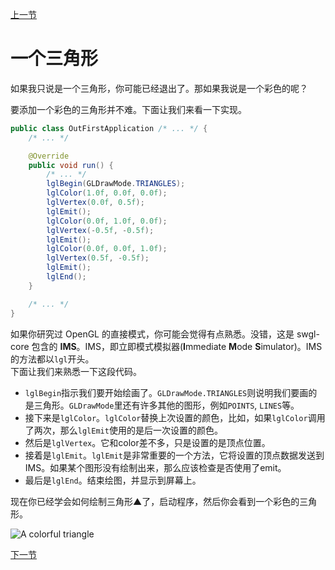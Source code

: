 [上一节](../s01/window.md)

# 一个三角形

如果我只说是一个三角形，你可能已经退出了。那如果我说是一个彩色的呢？

要添加一个彩色的三角形并不难。下面让我们来看一下实现。
```java
public class OutFirstApplication /* ... */ {
    /* ... */

    @Override
    public void run() {
        /* ... */
        lglBegin(GLDrawMode.TRIANGLES);
        lglColor(1.0f, 0.0f, 0.0f);
        lglVertex(0.0f, 0.5f);
        lglEmit();
        lglColor(0.0f, 1.0f, 0.0f);
        lglVertex(-0.5f, -0.5f);
        lglEmit();
        lglColor(0.0f, 0.0f, 1.0f);
        lglVertex(0.5f, -0.5f);
        lglEmit();
        lglEnd();
    }

    /* ... */
}
```
如果你研究过 OpenGL 的直接模式，你可能会觉得有点熟悉。没错，这是 swgl-core 包含的 **IMS**。IMS，即立即模式模拟器(**I**mmediate **M**ode **S**imulator)。IMS 的方法都以`lgl`开头。  
下面让我们来熟悉一下这段代码。

- `lglBegin`指示<!--断句-->我们要开始绘画了。`GLDrawMode.TRIANGLES`则说明我们要画的是三角形。`GLDrawMode`里还有许多其他的图形，例如`POINTS`, `LINES`等。  
- 接下来是`lglColor`。`lglColor`替换上次设置的颜色，比如，如果`lglColor`调用了两次，那么`lglEmit`使用的是后一次设置的颜色。  
- 然后是`lglVertex`。它和color差不多，只是设置的是顶点位置。  
- 接着是`lglEmit`。`lglEmit`是非常重要的一个方法，它将设置的顶点数据发送到 IMS。如果某个图形没有绘制出来，那么应该检查是否使用了emit。
- 最后是`lglEnd`。结束绘图，并显示到屏幕上。

现在你已经学会如何绘制三角形▲了，启动程序，然后你会看到一个彩色的三角形。

![A colorful triangle](colorful-triangle.png)

[下一节](../s03/quad.md)
